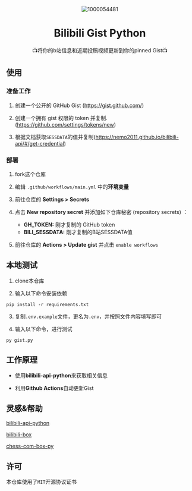 <div align="center">

![1000054481](https://github.com/luyanci/bili-gist/assets/68143180/98f8a656-921c-4545-a754-86fc93173b69)

# Bilibili Gist Python

📺将你的b站信息和近期投稿视频更新到你的pinned Gist📺

</div>

## 使用
### 准备工作
1. 创建一个公开的 GitHub Gist (https://gist.github.com/)

1. 创建一个拥有 gist 权限的 token 并复制. (https://github.com/settings/tokens/new)

1. 根据文档获取`SESSDATA`的值并复制(https://nemo2011.github.io/bilibili-api/#/get-credential)

### 部署

1. fork这个仓库

2. 编辑  `.github/workflows/main.yml` 中的**环境变量**

3. 前往仓库的 **Settings > Secrets**

4. 点击 **New repository secret** 并添加如下仓库秘密 (repository secrets) ：
   - **GH_TOKEN:** 刚才复制的 GitHub token
   - **BILI_SESSDATA:** 刚才复制的B站SESSDATA值

5. 前往仓库的 **Actions > Update gist** 并点击 `enable workflows`

## 本地测试

1. clone本仓库

2. 输入以下命令安装依赖

```
pip install -r requirements.txt
```

3. 复制`.env.example`文件，更名为`.env`，并按照文件内容填写即可

4. 输入以下命令，进行测试

```
py gist.py
```

## 工作原理

 - 使用**bilibili-api-python**来获取相关信息

 - 利用**Github Actions**自动更新Gist

## 灵感&帮助
[bilibili-api-python](https://github.com/nemo2011/bilibili-api)

[bilibili-box](https://github.com/KeJunMao/bilibili-box)

[chess-com-box-py](https://github.com/sciencepal/chess-com-box-py)

## 许可

本仓库使用了`MIT`开源协议证书